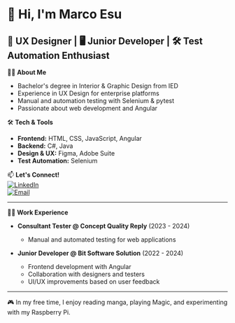 # 👋 Hi, I'm Marco Esu  

## 🎨 UX Designer | 🖥️ Junior Developer | 🛠️ Test Automation Enthusiast  

👨‍💻 **About Me**  
- Bachelor's degree in Interior & Graphic Design from IED  
- Experience in UX Design for enterprise platforms  
- Manual and automation testing with Selenium & pytest  
- Passionate about web development and Angular  

🛠️ **Tech & Tools**  
- **Frontend:** HTML, CSS, JavaScript, Angular  
- **Backend:** C#, Java  
- **Design & UX:** Figma, Adobe Suite  
- **Test Automation:** Selenium

📫 **Let's Connect!**  
[![LinkedIn](https://img.shields.io/badge/LinkedIn-blue?style=for-the-badge&logo=linkedin)](https://www.linkedin.com/in/marco-esu)  
[![Email](https://img.shields.io/badge/Email-red?style=for-the-badge&logo=gmail)](mailto:marcoesu.esu@gmail.com)  

---  

👨‍💻 **Work Experience**  
- **Consultant Tester @ Concept Quality Reply** (2023 - 2024)  
  - Manual and automated testing for web applications  
    
- **Junior Developer @ Bit Software Solution** (2022 - 2024)  
  - Frontend development with Angular  
  - Collaboration with designers and testers
  - UI/UX improvements based on user feedback  
 ---
 
🎮 In my free time, I enjoy reading manga, playing Magic, and experimenting with my Raspberry Pi.  
